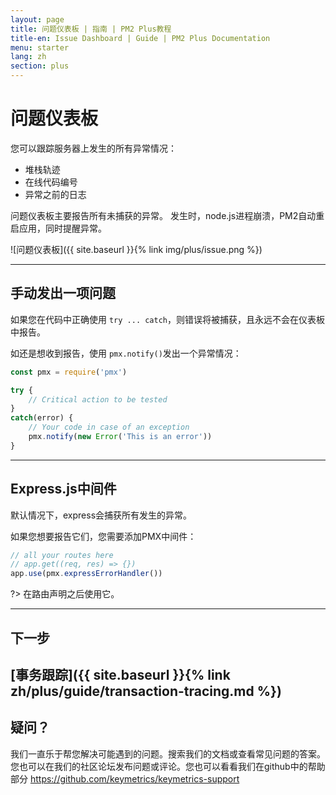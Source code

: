 ```yaml
---
layout: page
title: 问题仪表板 | 指南 | PM2 Plus教程
title-en: Issue Dashboard | Guide | PM2 Plus Documentation
menu: starter
lang: zh
section: plus
---
```


# 问题仪表板
 
您可以跟踪服务器上发生的所有异常情况：
- 堆栈轨迹
- 在线代码编号
- 异常之前的日志

问题仪表板主要报告所有未捕获的异常。 发生时，node.js进程崩溃，PM2自动重启应用，同时提醒异常。

![问题仪表板]({{ site.baseurl }}{% link img/plus/issue.png %})

---

## 手动发出一项问题

如果您在代码中正确使用 `try ... catch`，则错误将被捕获，且永远不会在仪表板中报告。

如还是想收到报告，使用 `pmx.notify()`发出一个异常情况：

```javascript
const pmx = require('pmx')

try {
    // Critical action to be tested
}
catch(error) {
    // Your code in case of an exception
    pmx.notify(new Error('This is an error'))
}
```

---

## Express.js中间件

默认情况下，express会捕获所有发生的异常。

如果您想要报告它们，您需要添加PMX中间件：

```javascript
// all your routes here
// app.get((req, res) => {})
app.use(pmx.expressErrorHandler())
```

?> 在路由声明之后使用它。

---

## 下一步

[事务跟踪]({{ site.baseurl }}{% link zh/plus/guide/transaction-tracing.md %})
---

## 疑问？

我们一直乐于帮您解决可能遇到的问题。搜索我们的文档或查看常见问题的答案。您也可以在我们的社区论坛发布问题或评论。您也可以看看我们在github中的帮助部分 https://github.com/keymetrics/keymetrics-support
